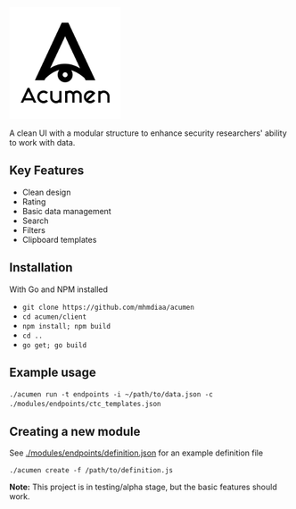 <img src="client/public/acumen.jpg" alt="acumen" width="200px"></a>

A clean UI with a modular structure to enhance security researchers' ability to work with data.

## Key Features
- Clean design
- Rating
- Basic data management
- Search
- Filters
- Clipboard templates

## Installation

With Go and NPM installed

- `git clone https://github.com/mhmdiaa/acumen`
- `cd acumen/client`
- `npm install; npm build`
- `cd ..`
- `go get; go build`

## Example usage

`./acumen run -t endpoints -i ~/path/to/data.json -c ./modules/endpoints/ctc_templates.json`

## Creating a new module

See [./modules/endpoints/definition.json](modules/endpoints/definition.json) for an example definition file

```
./acumen create -f /path/to/definition.js
```

**Note:** This project is in testing/alpha stage, but the basic features should work.
